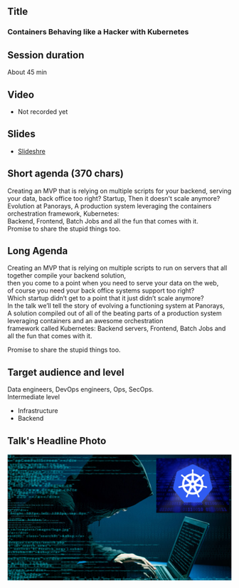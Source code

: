 ## Title
### Containers Behaving like a Hacker with Kubernetes

## Session duration

About 45 min

## Video

- Not recorded yet

## Slides

- [Slideshre]()

## Short agenda (370 chars)

Creating an MVP that is relying on multiple scripts for your backend, serving your data, back office too right? 
Startup, Then it doesn't scale anymore? 
Evolution at Panorays, A production system leveraging the containers orchestration framework, Kubernetes:  
Backend, Frontend, Batch Jobs and all the fun that comes with it.   
Promise to share the stupid things too.


## Long Agenda

Creating an MVP that is relying on multiple scripts to run on servers that all together compile your backend solution,  
then you come to a point when you need to serve your data on the web,  
of course you need your back office systems support too right?  
Which startup didn’t get to a point that it just didn’t scale anymore?   
In the talk we’ll tell the story of evolving a functioning system at Panorays,  
A solution compiled out of all of the beating parts of a production system leveraging containers and an awesome orchestration  
framework called Kubernetes: Backend servers, Frontend, Batch Jobs and all the fun that comes with it. 

Promise to share the stupid things too.

## Target audience and level

Data engineers, DevOps engineers, Ops, SecOps.  
Intermediate level

- Infrastructure
- Backend

## Talk's Headline Photo

![alt text](photos/Hacker-Kubernetes.png "Containers Behaving like a Hacker with Kubernetes")


